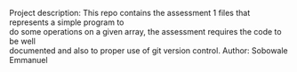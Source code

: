 Project description:
This repo contains the assessment 1 files that represents a simple program to <br>
do some operations on a given array, the assessment requires the code to be well <br>
    documented and also to proper use of git version control.
Author: Sobowale Emmanuel <br>

